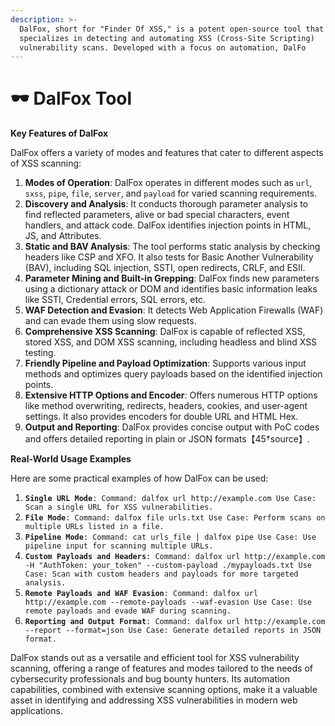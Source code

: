 ```yaml
---
description: >-
  DalFox, short for "Finder Of XSS," is a potent open-source tool that
  specializes in detecting and automating XSS (Cross-Site Scripting)
  vulnerability scans. Developed with a focus on automation, DalFo
---
```


# 🕶 DalFox Tool

**Key Features of DalFox**

DalFox offers a variety of modes and features that cater to different aspects of XSS scanning:

1. **Modes of Operation**: DalFox operates in different modes such as `url`, `sxss`, `pipe`, `file`, `server`, and `payload` for varied scanning requirements.
2. **Discovery and Analysis**: It conducts thorough parameter analysis to find reflected parameters, alive or bad special characters, event handlers, and attack code. DalFox identifies injection points in HTML, JS, and Attributes.
3. **Static and BAV Analysis**: The tool performs static analysis by checking headers like CSP and XFO. It also tests for Basic Another Vulnerability (BAV), including SQL injection, SSTI, open redirects, CRLF, and ESII.
4. **Parameter Mining and Built-in Grepping**: DalFox finds new parameters using a dictionary attack or DOM and identifies basic information leaks like SSTI, Credential errors, SQL errors, etc.
5. **WAF Detection and Evasion**: It detects Web Application Firewalls (WAF) and can evade them using slow requests.
6. **Comprehensive XSS Scanning**: DalFox is capable of reflected XSS, stored XSS, and DOM XSS scanning, including headless and blind XSS testing.
7. **Friendly Pipeline and Payload Optimization**: Supports various input methods and optimizes query payloads based on the identified injection points.
8. **Extensive HTTP Options and Encoder**: Offers numerous HTTP options like method overwriting, redirects, headers, cookies, and user-agent settings. It also provides encoders for double URL and HTML Hex.
9. **Output and Reporting**: DalFox provides concise output with PoC codes and offers detailed reporting in plain or JSON formats【45†source】.

**Real-World Usage Examples**

Here are some practical examples of how DalFox can be used:

1. **`Single URL Mode`**`: Command: dalfox url http://example.com Use Case: Scan a single URL for XSS vulnerabilities.`
2. **`File Mode`**`: Command: dalfox file urls.txt Use Case: Perform scans on multiple URLs listed in a file.`
3. **`Pipeline Mode`**`: Command: cat urls_file | dalfox pipe Use Case: Use pipeline input for scanning multiple URLs.`
4. **`Custom Payloads and Headers`**`: Command: dalfox url http://example.com -H "AuthToken: your_token" --custom-payload ./mypayloads.txt Use Case: Scan with custom headers and payloads for more targeted analysis.`
5. **`Remote Payloads and WAF Evasion`**`: Command: dalfox url http://example.com --remote-payloads --waf-evasion Use Case: Use remote payloads and evade WAF during scanning.`
6. **`Reporting and Output Format`**`: Command: dalfox url http://example.com --report --format=json Use Case: Generate detailed reports in JSON format.`

DalFox stands out as a versatile and efficient tool for XSS vulnerability scanning, offering a range of features and modes tailored to the needs of cybersecurity professionals and bug bounty hunters. Its automation capabilities, combined with extensive scanning options, make it a valuable asset in identifying and addressing XSS vulnerabilities in modern web applications.
